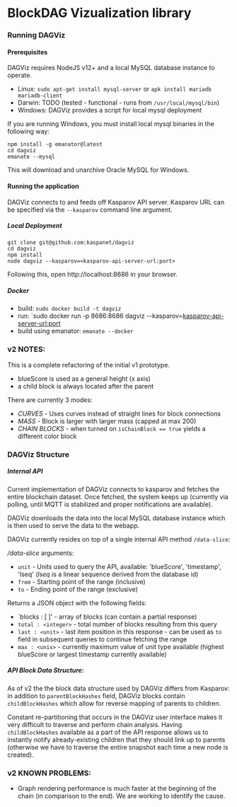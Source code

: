 # BlockDAG Vizualization library

### Running DAGViz

#### Prerequisites

DAGViz requires NodeJS v12+ and a local MySQL database instance to operate.

- Linux: `sudo apt-get install mysql-server` or `apk install mariadb mariadb-client`
- Darwin: TODO (tested - functional - runs from `/usr/local/mysql/bin`)
- Windows: DAGViz provides a script for local mysql deployment

If you are running Windows, you must install local mysql binaries in the following way:
```
npm install -g emanator@latest
cd dagviz
emanate --mysql
```
This will download and unarchive Oracle MySQL for Windows.

#### Running the application

DAGViz connects to and feeds off Kasparov API server.  Kasparov URL can be specified via the `--kasparov` command line argument.

##### Local Deployment
```
git clone git@github.com:kaspanet/dagviz
cd dagviz
npm install
node dagviz --kasparov=<kasparov-api-server-url:port>
```
Following this, open http://localhost:8686 in your browser.

##### Docker

- build: `sudo docker build -t dagviz`
- run: `sudo docker run -p 8686:8686 dagviz --kasparov=<kasparov-api-server-url:port>
- build using emanator: `emanate --docker`

### v2 NOTES:

This is a complete refactoring of the initial v1 prototype.

- blueScore is used as a general height (x axis)
- a child block is always located after the parent

There are currently 3 modes:

- *CURVES* - Uses curves instead of straight lines for block connections
- *MASS* - Block is larger with larger mass (capped at max 200)
- *CHAIN BLOCKS* - when turned on `isChainBlock == true` yields a different color block

### DAGViz Structure

##### Internal API

Current implementation of DAGViz connects to kasparov and fetches the entire blockchain dataset. Once fetched, the system keeps up (currently via polling, until MQTT is stabilized and proper notifications are available).

DAGViz downloads the data into the local MySQL database instance which is then used to serve the data to the webapp.

DAGViz currently resides on top of a single internal API method `/data-slice`:

*/data-slice* arguments:

- `unit` - Units used to query the API, available: 'blueScore', 'timestamp', 'lseq' (*lseq* is a linear sequence derived from the database id)
- `from` - Starting point of the range (inclusive)
- `to` - Ending point of the range (exclusive)

Returns a JSON object with the following fields:

- `blocks : [ ]' - array of blocks (can contain a partial response)
- `total : <integer>` - total number of blocks resulting from this query
- `last : <unit>` - last item position in this response - can be used as `to` field in subsequent queries to continue fetching the range
- `max : <unix>` - currently maximum value of unit type available (highest blueScore or largest timestamp currently available)

##### API Block Data Structure:

As of v2 the the block data structure used by DAGViz differs from Kasparov: in addition to `parentBlockHashes` field, DAGViz blocks contain `childBlockHashes` which allow for reverse mapping of parents to children.

Constant re-partitioning that occurs in the DAGViz user interface makes it very difficult to traverse and perform chain analysis. Having `childBlockHashes` available as a part of the API response allows us to instantly notify already-existing children that they should link up to parents (otherwise we have to traverse the entire snapshot each time a new node is created).

### v2 KNOWN PROBLEMS:

- Graph rendering performance is much faster at the beginning of the chain (in comparison to the end).  We are working to identify the cause.
